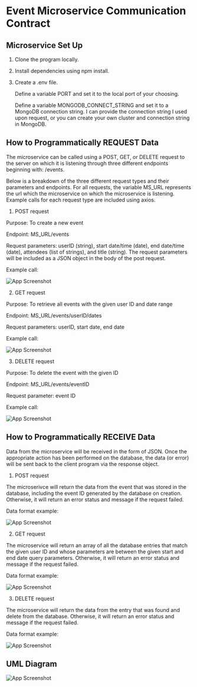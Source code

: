 
# Event Microservice Communication Contract




## Microservice Set Up
1) Clone the program locally.

2) Install dependencies using npm install.

3) Create a .env file.
    
    Define a variable PORT and set it to the local port of your choosing.

    Define a variable MONGODB_CONNECT_STRING and set it to a MongoDB connection string. I can provide the connection string I used upon request, or you can create your own cluster and connection string in MongoDB.

## How to Programmatically REQUEST Data
The microservice can be called using a POST, GET, or DELETE request to the server on which it is listening through three different endpoints beginning with: /events.

Below is a breakdown of the three different request types and their parameters and endpoints. For all requests, the variable MS_URL represents the url which the microservice on which the microservice is listening. Example calls for each request type are included using axios.


1) POST request

Purpose: To create a new event

Endpoint: MS_URL/events

Request parameters: userID (string), start date/time (date), end date/time (date), attendees (list of strings), and title (string). The request 
parameters will be included as a JSON object in the body of the post request.

Example call:

![App Screenshot](Screenshot%20(105).png)


2) GET request

Purpose: To retrieve all events with the given user ID and date range

Endpoint: MS_URL/events/userID/dates

Request parameters: userID, start date, end date

Example call:

![App Screenshot](Screenshot%20(106).png)

3) DELETE request

Purpose: To delete the event with the given ID

Endpoint: MS_URL/events/eventID

Request parameter: event ID

Example call:

![App Screenshot](Screenshot%20(107).png)


## How to Programmatically RECEIVE Data

Data from the microservice will be received in the form of JSON. Once the appropriate action has been performed on the database, the data (or error) will be sent back to the client program via the response object.

1) POST request

The microserivce will return the data from the event that was stored in the database, including the event ID generated by the database on creation. Otherwise, it will return an error status and message if the request failed.

Data format example:

![App Screenshot](Screenshot%20(108).png)

2) GET request

The microservice will return an array of all the database entries that match the given user ID and whose parameters are between the given start and end date query parameters. Otherwise, it will return an error status and message if the request failed.

Data format example:

![App Screenshot](Screenshot%20(109).png)

3) DELETE request

The microservice will return the data from the entry that was found and delete from the database. Otherwise, it will return an error status and message if the request failed.

Data format example:

![App Screenshot](Screenshot%20(110).png)

## UML Diagram

![App Screenshot](Microservice%20UML%20Diagram.png)
